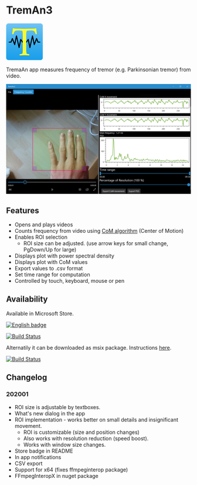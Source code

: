 # TremAn3

![treman logo](TremAn3/Assets/StoreLogo.scale-200.png?raw=true)

TremaAn app measures frequency of tremor (e.g. Parkinsonian tremor) from video.

![treman app](NoApp/Store/appMetadata/en-us/baseListing/images/Screenshot/screenshot01.png?raw=true )

## Features

- Opens and plays videos
- Counts frequency from video using [CoM algorithm](https://github.com/tesar-tech/treman_algorithms) (Center of Motion)
- Enables ROI selection
  - ROI size can be adjusted. (use arrow keys for small change, PgDown/Up for large)
- Displays plot with power spectral density
- Displays plot with CoM values
- Export values to .csv format
- Set time range for computation
- Controlled by touch, keyboard, mouse or pen

## Availability

Available in Microsoft Store.

<a href='//www.microsoft.com/store/apps/9nl11tzlsfdp?cid=storebadge&ocid=badge'><img src='https://assets.windowsphone.com/13484911-a6ab-4170-8b7e-795c1e8b4165/English_get_L_InvariantCulture_Default.png' alt='English badge' width="128" /></a>

[![Build Status](https://dev.azure.com/tesarj13/TremAn/_apis/build/status/tesar-tech.TremAn3?branchName=master)](https://dev.azure.com/tesarj13/TremAn/_build/latest?definitionId=1&branchName=master)

Alternatily it can be downloaded as msix package. Instructions [here](https://treman3.azurewebsites.net/).


[![Build Status](https://dev.azure.com/tesarj13/TremAn/_apis/build/status/tesar-tech.TremAn3?branchName=develop)](https://dev.azure.com/tesarj13/TremAn/_build/latest?definitionId=6&branchName=develop)

## Changelog

### 202001

- ROI size is adjustable by textboxes.
- What's new dialog in the app
- ROI implementation - works better on small details and insignificant movement.
  - ROI is customizable (size and position changes)
  - Also works with resolution reduction (speed boost).
  - Works with window size changes.
- Store badge in README  
- In app notifications
- CSV export
- Support for x64 (fixes ffmpeginterop package)
- FFmpegInteropX in nuget package
